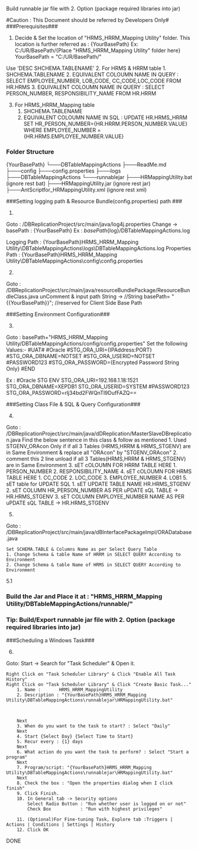 Build runnable jar file with 2. Option (package required libraries into jar)

#Caution : This Document should be referred by Developers Only#
###Prerequisites###
1. Decide & Set the location of "HRMS_HRRM_Mapping Utility" folder. This location is further referred as  : {YourBasePath}
	Ex: C:/UR/BasePath/{Place "HRMS_HRRM_Mapping Utility" folder here}
		YourBasePath = "C:/UR/BasePath/"

Use 'DESC SHCHEMA.TABLENAME'
2. For HRMS & HRRM table
	1. SHCHEMA.TABLENAME
	2. EQUIVALENT COLOUMN NAME IN QUERY : SELECT EMPLOYEE_NUMBER, LOB_CODE, CC_CODE,LOC_CODE FROM HR.HRMS
	3. EQUIVALENT COLOUMN NAME IN QUERY : SELECT PERSON_NUMBER, RESPONSIBILITY_NAME FROM HR.HRRM

3. For HRMS_HRRM_Mapping table
	1. SHCHEMA.TABLENAME
	2. EQUIVALENT COLOUMN NAME IN SQL : UPDATE HR.HRMS_HRRM SET HR_PERSON_NUMBER={HR.HRRM.PERSON_NUMBER.VALUE} WHERE EMPLOYEE_NUMBER ={HR.HRMS.EMPLOYEE_NUMBER.VALUE}
	

### Folder Structure ###
{YourBasePath}
└───DBTableMappingActions
	├───ReadMe.md
    ├───config
		├───config.properties
    ├───logs
		├───DBTableMappingActions
    └───runnablejar
		├───HRMappingUtility.bat				(ignore rest bat)
		├───HRMappingUtility.jar 				(ignore rest jar)
		├───AntScriptfor_HRMappingUtility.xml	(ignore rest xml)

###Setting logging path & Resource Bundle(config.properties) path ###

1.
Goto : /DBReplicationProject/src/main/java/log4j.properties
Change -> basePath : {YourBasePath}
Ex : ${basePath}${log}/DBTableMappingActions.log

Logging Path 	: {YourBasePath}HRMS_HRRM_Mapping Utility\DBTableMappingActions\logs\DBTableMappingActions.log
Properties Path : {YourBasePath}HRMS_HRRM_Mapping Utility\DBTableMappingActions\config\config.properties


2.
Goto : /DBReplicationProject/src/main/java/resourceBundlePackage/ResourceBundleClass.java
	unComment & input path String  -> //String basePath= "{{YourBasePath}}"; //reserved for Client Side Base Path


###Setting Environment Configuration###

3. 
Goto : basePath+"HRMS_HRRM_Mapping Utility/DBTableMappingActions/config/config.properties"
Set the following Values:-
#UAT#
#Oracle
#STG_ORA_URI={IPAddress:PORT}
#STG_ORA_DBNAME=NOTSET
#STG_ORA_USERID=NOTSET
#PASSWORD123
#STG_ORA_PASSWORD={Encrypted Password String Only}
#END

Ex :
#Oracle STG ENV
STG_ORA_URI=192.168.1.18:1521
STG_ORA_DBNAME=XEPDB1
STG_ORA_USERID=SYSTEM
#PASSWORD123
STG_ORA_PASSWORD=rlj34bd2FWQnTl9DufFAZQ==



###Setting Class File & SQL & Query Configuration###

4.
Goto : /DBReplicationProject/src/main/java/dDReplication/MasterSlaveDBreplication.java
Find the below sentence in this class & follow as mentioned
	1. Used STGENV_ORAcon Only if  if all 3 Tables (HRMS,HRRM & HRMS_STGENV) are in Same Environment & replace all "ORAcon" by "STGENV_ORAcon"
	2. comment this 2 line unload if all 3 Tables(HRMS,HRRM & HRMS_STGENV) are in Same Environment
	3. sET cOLOUMN FOR HRRM TABLE HERE
		1. PERSON_NUMBER 
		2. RESPONSIBILITY_NAME
	4. sET cOLOUMN FOR HRMS TABLE HERE
		1. CC_CODE
		2. LOC_CODE
		3. EMPLOYEE_NUMBER
		4. LOB1
	5. sET table for UPDATE SQL 
		1. sET UPDATE TABLE NAME HR.HRMS_STGENV
		2. sET COLUMN HR_PERSON_NUMBER  AS PER uPDATE sQL TABLE -> HR.HRMS_STGENV
		3. sET COLUMN EMPLOYEE_NUMBER NAME AS PER uPDATE sQL TABLE -> HR.HRMS_STGENV
	
5. 
Goto : /DBReplicationProject/src/main/java/dBInterfacePackageImpl/ORADatabase.java
	
	Set SCHEMA.TABLE & Columns Name as per Select Query Table 
	1. Change Schema & table Name of HRRM in SELECT QUERY According to Environment
	2. Change Schema & table Name of HRMS in SELECT QUERY According to Environment

5.1
### Build the Jar and Place it at : "HRMS_HRRM_Mapping Utility/DBTableMappingActions/runnable/" ###
### Tip: Build/Export runnable jar file with 2. Option (package required libraries into jar) ###

###Scheduling a Windows Task###

6.
Goto: Start -> Search for "Task Scheduler" & Open it.

	Right Click on "Task Scheduler Library" & Click "Enable All Task History"
	Right Click on "Task Scheduler Library" & Click "Create Basic Task..."
		1. Name : 		HRMS_HRRM_MappingUtility
		2. Description : "{YourBasePath}HRMS_HRRM_Mapping Utility\DBTableMappingActions\runnablejar\HRMappingUtility.bat"
		
		
		
		Next
		3. When do you want to the task to start? : Select "Daily"
		Next
		4. Start {Select Day} {Select Time to Start}
		5. Recur every : {1} days
		Next
		6. What action do you want the task to perform? : Select "Start a program"
		Next
		7. Program/script: "{YourBasePath}HRMS_HRRM_Mapping Utility\DBTableMappingActions\runnablejar\HRMappingUtility.bat"
		Next
		8. Check the box : "Open the properties dialog when I click finish" 
		9. Click Finish.
		10. In General tab -> Security options
			Select Radio Button : "Run whether user is logged on or not"
			Check Box 			: "Run with highest privileges"
		
		11. (Optional)For Fine-tuning Task, Explore tab :Triggers | Actions | Conditions | Settings | History
		12. Click OK
		
DONE